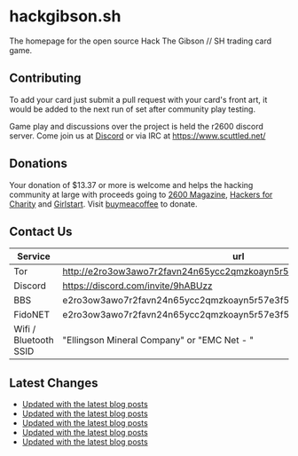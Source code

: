 # hackgibson.sh
The homepage for the open source Hack The Gibson // SH trading card game.


## Contributing

To add your card just submit a pull request with your card's front art, it would be added to the next run of set after community play testing.

Game play and discussions over the project is held the r2600 discord server. Come join us at [Discord](https://discord.com/invite/9hABUzz) or via IRC at https://www.scuttled.net/


## Donations

Your donation of $13.37 or more is welcome and helps the hacking community at large with proceeds going to [2600 Magazine](https://2600.com/), [Hackers for Charity](https://hackersforcharity.org) and [Girlstart](https://girlstart.org).  Visit [buymeacoffee](https://www.buymeacoffee.com/hackgibson.sh) to donate.


## Contact Us

Service | url
-|-
Tor | http://e2ro3ow3awo7r2favn24n65ycc2qmzkoayn5r57e3f56nvjwdcgg32ad.onion
Discord | https://discord.com/invite/9hABUzz
BBS | e2ro3ow3awo7r2favn24n65ycc2qmzkoayn5r57e3f56nvjwdcgg32ad.onion:23
FidoNET | e2ro3ow3awo7r2favn24n65ycc2qmzkoayn5r57e3f56nvjwdcgg32ad.onion:24554
Wifi / Bluetooth SSID | "Ellingson Mineral Company" or "EMC Net - <fidonet address>"

## Latest Changes
<!-- BLOG-POST-LIST:START -->
- [Updated with the latest blog posts](https://github.com/DFW2600/hackgibson.sh/commit/52e33a0d4b0c522b6411721545483be233b5efff)
- [Updated with the latest blog posts](https://github.com/DFW2600/hackgibson.sh/commit/4a91d09f4a6a7b80d7d00663298d1731b9a8568c)
- [Updated with the latest blog posts](https://github.com/DFW2600/hackgibson.sh/commit/37c0350ecea4e152edd58e19a958114b0c1711e8)
- [Updated with the latest blog posts](https://github.com/DFW2600/hackgibson.sh/commit/d8ab6e0a3f591f3a01a8b4a5604ae279a01e84d0)
- [Updated with the latest blog posts](https://github.com/DFW2600/hackgibson.sh/commit/8ad46826461be2e63b294c7a46811f271146129d)
<!-- BLOG-POST-LIST:END -->
